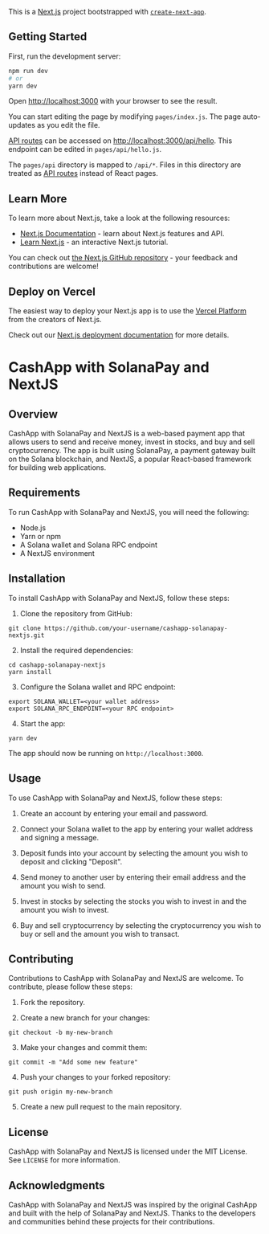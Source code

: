 This is a [Next.js](https://nextjs.org/) project bootstrapped with [`create-next-app`](https://github.com/vercel/next.js/tree/canary/packages/create-next-app).

## Getting Started

First, run the development server:

```bash
npm run dev
# or
yarn dev
```

Open [http://localhost:3000](http://localhost:3000) with your browser to see the result.

You can start editing the page by modifying `pages/index.js`. The page auto-updates as you edit the file.

[API routes](https://nextjs.org/docs/api-routes/introduction) can be accessed on [http://localhost:3000/api/hello](http://localhost:3000/api/hello). This endpoint can be edited in `pages/api/hello.js`.

The `pages/api` directory is mapped to `/api/*`. Files in this directory are treated as [API routes](https://nextjs.org/docs/api-routes/introduction) instead of React pages.

## Learn More

To learn more about Next.js, take a look at the following resources:

- [Next.js Documentation](https://nextjs.org/docs) - learn about Next.js features and API.
- [Learn Next.js](https://nextjs.org/learn) - an interactive Next.js tutorial.

You can check out [the Next.js GitHub repository](https://github.com/vercel/next.js/) - your feedback and contributions are welcome!

## Deploy on Vercel

The easiest way to deploy your Next.js app is to use the [Vercel Platform](https://vercel.com/new?utm_medium=default-template&filter=next.js&utm_source=create-next-app&utm_campaign=create-next-app-readme) from the creators of Next.js.

Check out our [Next.js deployment documentation](https://nextjs.org/docs/deployment) for more details.



# CashApp with SolanaPay and NextJS

## Overview

CashApp with SolanaPay and NextJS is a web-based payment app that allows users to send and receive money, invest in stocks, and buy and sell cryptocurrency. The app is built using SolanaPay, a payment gateway built on the Solana blockchain, and NextJS, a popular React-based framework for building web applications.

## Requirements

To run CashApp with SolanaPay and NextJS, you will need the following:

- Node.js
- Yarn or npm
- A Solana wallet and Solana RPC endpoint
- A NextJS environment

## Installation

To install CashApp with SolanaPay and NextJS, follow these steps:

1. Clone the repository from GitHub:

```
git clone https://github.com/your-username/cashapp-solanapay-nextjs.git
```

2. Install the required dependencies:

```
cd cashapp-solanapay-nextjs
yarn install
```

3. Configure the Solana wallet and RPC endpoint:

```
export SOLANA_WALLET=<your wallet address>
export SOLANA_RPC_ENDPOINT=<your RPC endpoint>
```

4. Start the app:

```
yarn dev
```

The app should now be running on `http://localhost:3000`.

## Usage

To use CashApp with SolanaPay and NextJS, follow these steps:

1. Create an account by entering your email and password.

2. Connect your Solana wallet to the app by entering your wallet address and signing a message.

3. Deposit funds into your account by selecting the amount you wish to deposit and clicking "Deposit".

4. Send money to another user by entering their email address and the amount you wish to send.

5. Invest in stocks by selecting the stocks you wish to invest in and the amount you wish to invest.

6. Buy and sell cryptocurrency by selecting the cryptocurrency you wish to buy or sell and the amount you wish to transact.

## Contributing

Contributions to CashApp with SolanaPay and NextJS are welcome. To contribute, please follow these steps:

1. Fork the repository.

2. Create a new branch for your changes:

```
git checkout -b my-new-branch
```

3. Make your changes and commit them:

```
git commit -m "Add some new feature"
```

4. Push your changes to your forked repository:

```
git push origin my-new-branch
```

5. Create a new pull request to the main repository.

## License

CashApp with SolanaPay and NextJS is licensed under the MIT License. See `LICENSE` for more information.

## Acknowledgments

CashApp with SolanaPay and NextJS was inspired by the original CashApp and built with the help of SolanaPay and NextJS. Thanks to the developers and communities behind these projects for their contributions.
